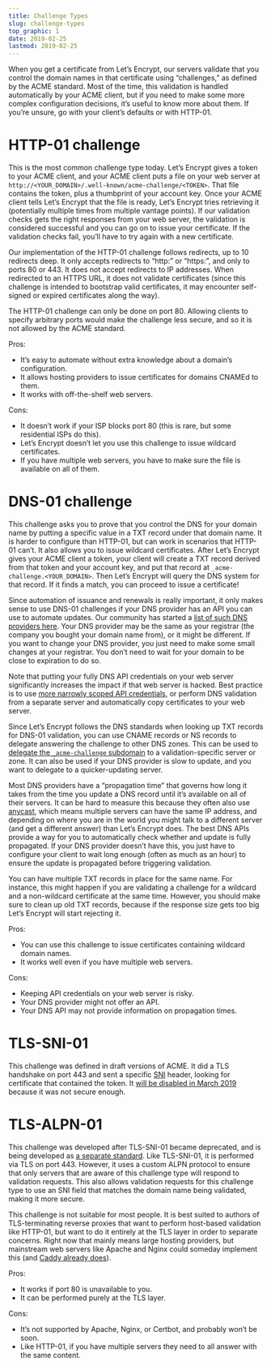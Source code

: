 ```yaml
---
title: Challenge Types
slug: challenge-types
top_graphic: 1
date: 2019-02-25
lastmod: 2019-02-25
---
```


When you get a certificate from Let’s Encrypt, our servers validate that
you control the domain names in that certificate using “challenges,”
as defined by the ACME standard. Most of the time, this validation
is handled automatically by your ACME client, but if you need to make
some more complex configuration decisions, it’s useful to know more
about them. If you’re unsure, go with your client’s defaults or
with HTTP-01.

# HTTP-01 challenge

This is the most common challenge type today. Let’s Encrypt gives a
token to your ACME client, and your ACME client puts a file on your web
server at `http://<YOUR_DOMAIN>/.well-known/acme-challenge/<TOKEN>`. That
file contains the token, plus a thumbprint of your account key. Once
your ACME client tells Let’s Encrypt that the file is ready, Let’s
Encrypt tries retrieving it (potentially multiple times from multiple vantage
points). If our validation checks gets the right
responses from your web server, the validation is considered successful
and you can go on to issue your certificate. If the validation checks fail,
you’ll have to try again with a new certificate.

Our implementation of the HTTP-01 challenge follows redirects, up to 10
redirects deep. It only accepts redirects to “http:” or “https:”,
and only to ports 80 or 443. It does not accept redirects to IP addresses. When
redirected to an HTTPS URL, it does not validate certificates (since this
challenge is intended to bootstrap valid certificates, it may encounter
self-signed or expired certificates along the way).

The HTTP-01 challenge can only be done on port 80. Allowing clients to
specify arbitrary ports would make the challenge less secure, and so it
is not allowed by the ACME standard.

Pros:

 - It’s easy to automate without extra knowledge about a domain’s configuration.
 - It allows hosting providers to issue certificates for domains CNAMEd to them.
 - It works with off-the-shelf web servers.

Cons:

 - It doesn’t work if your ISP blocks port 80 (this is rare, but some residential ISPs do this).
 - Let’s Encrypt doesn’t let you use this challenge to issue wildcard certificates.
 - If you have multiple web servers, you have to make sure the file is available on all of them.

# DNS-01 challenge

This challenge asks you to prove that you control the DNS for your
domain name by putting a specific value in a TXT record under that domain
name. It is harder to configure than HTTP-01, but can work in scenarios
that HTTP-01 can’t. It also allows you to issue wildcard certificates.
After Let’s Encrypt gives your ACME client a token, your client
will create a TXT record derived from that token and your account key,
and put that record at `_acme-challenge.<YOUR_DOMAIN>`. Then Let’s
Encrypt will query the DNS system for that record. If it finds a match,
you can proceed to issue a certificate!

Since automation of issuance and renewals is really important, it only
makes sense to use DNS-01 challenges if your DNS provider has an API you
can use to automate updates. Our community has started a [list of such DNS
providers here][dns-api-providers]. Your DNS provider may be the same as
your registrar (the company you bought your domain name from), or it
might be different. If you want to change your DNS provider, you just
need to make some small changes at your registrar. You don’t need to
wait for your domain to be close to expiration to do so.

Note that putting your fully DNS API credentials on your web server
significantly increases the impact if that web server is hacked. Best
practice is to use [more narrowly scoped API
credentials][securing-dns-credentials], or perform DNS
validation from a separate server and automatically copy certificates
to your web server.

Since Let’s Encrypt follows the DNS standards when looking up TXT
records for DNS-01 validation, you can use CNAME records or NS records to
delegate answering the challenge to other DNS zones. This can be used to
[delegate the `_acme-challenge` subdomain][securing-dns-credentials]
to a validation-specific server or zone. It can also be used if your DNS
provider is slow to update, and you want to delegate to a quicker-updating
server.

Most DNS providers have a “propagation time” that governs how long it
takes from the time you update a DNS record until it’s available on all
of their servers. It can be hard to measure this because they often also
use [anycast], which means multiple servers can have the same IP address,
and depending on where you are in the world you might talk to a different
server (and get a different answer) than Let’s Encrypt does. The best
DNS APIs provide a way for you to automatically check whether and update
is fully propagated. If your DNS provider doesn’t have this, you just
have to configure your client to wait long enough (often as much as an
hour) to ensure the update is propagated before triggering validation.

You can have multiple TXT records in place for the same name. For
instance, this might happen if you are validating a challenge for a
wildcard and a non-wildcard certificate at the same time. However, you
should make sure to clean up old TXT records, because if the response
size gets too big Let’s Encrypt will start rejecting it.

Pros:

 - You can use this challenge to issue certificates containing wildcard domain names.
 - It works well even if you have multiple web servers.

Cons:

 - Keeping API credentials on your web server is risky.
 - Your DNS provider might not offer an API.
 - Your DNS API may not provide information on propagation times.

# TLS-SNI-01

This challenge was defined in draft versions of ACME. It did a TLS
handshake on port 443 and sent a specific [SNI] header, looking for
certificate that contained the token. It [will be disabled in March
2019][tls-sni-disablement]
because it was not secure enough.

# TLS-ALPN-01

This challenge was developed after TLS-SNI-01 became deprecated, and is
being developed as [a separate standard][tls-alpn]. Like TLS-SNI-01, it is performed
via TLS on port 443. However, it uses a custom ALPN protocol to ensure
that only servers that are aware of this challenge type will respond
to validation requests. This also allows validation requests for this
challenge type to use an SNI field that matches the domain name being
validated, making it more secure.

This challenge is not suitable for most people. It is best suited
to authors of TLS-terminating reverse proxies that want to perform
host-based validation like HTTP-01, but want to do it entirely at the
TLS layer in order to separate concerns. Right now that mainly means
large hosting providers, but mainstream web servers like Apache and
Nginx could someday implement this (and [Caddy already does][caddy-tls-alpn]).

Pros:

 - It works if port 80 is unavailable to you.
 - It can be performed purely at the TLS layer.

Cons:

 - It’s not supported by Apache, Nginx, or Certbot, and probably won’t be soon.
 - Like HTTP-01, if you have multiple servers they need to all answer with the same content.

[dns-api-providers]: https://community.letsencrypt.org/t/dns-providers-who-easily-integrate-with-lets-encrypt-dns-validation/86438
[securing-dns-credentials]: https://www.eff.org/deeplinks/2018/02/technical-deep-dive-securing-automation-acme-dns-challenge-validation
[anycast]: https://en.wikipedia.org/wiki/Anycast
[SNI]: https://en.wikipedia.org/wiki/Server_Name_Indication
[tls-sni-disablement]: https://community.letsencrypt.org/t/march-13-2019-end-of-life-for-all-tls-sni-01-validation-support/74209
[tls-alpn]: https://tools.ietf.org/html/draft-ietf-acme-tls-alpn-01
[caddy-tls-alpn]: https://caddy.community/t/caddy-supports-the-acme-tls-alpn-challenge/4860
